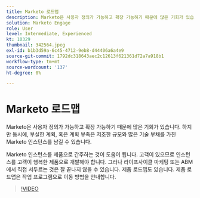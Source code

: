 ```yaml
---
title: Marketo 로드맵
description: Marketo은 사용자 정의가 가능하고 확장 가능하기 때문에 많은 기회가 있습니다. 그러나 동시에, 부실한 계획, 또는 계획 부족은 당신을 떠날 수 있습니다 ... (설명은 60~160 자 사이여야 합니다)
solution: Marketo Engage
role: User
level: Intermediate, Experienced
kt: 10329
thumbnail: 342564.jpeg
exl-id: b1b3d59a-6c45-4712-9eb8-d44406a6a4e9
source-git-commit: 1792dc318643aec2c12613f621361d72a7a918b1
workflow-type: tm+mt
source-wordcount: '137'
ht-degree: 0%

---
```


# Marketo 로드맵

Marketo은 사용자 정의가 가능하고 확장 가능하기 때문에 많은 기회가 있습니다. 하지만 동시에, 부실한 계획, 혹은 계획 부족은 저조한 규모와 많은 기술 부채를 가진 Marketo 인스턴스를 남길 수 있습니다.

Marketo 인스턴스를 제품으로 간주하는 것이 도움이 됩니다. 고객이 있으므로 인스턴스를 고객이 행복한 제품으로 개발해야 합니다. 그러나 라이프사이클 마케팅 또는 ABM에서 직접 서두르는 것은 잘 끝나지 않을 수 있습니다. 제품 로드맵도 있습니다. 제품 로드맵은 작업 프로그램으로 이동 방법을 안내합니다.

>[!VIDEO](https://video.tv.adobe.com/v/342564/?quality=12&learn=on)
